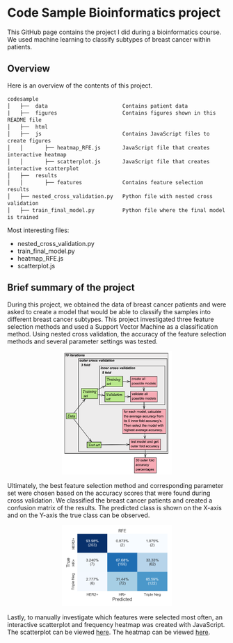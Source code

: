# Code Sample Bioinformatics project

This GitHub page contains the project I did during a bioinformatics course. We used machine learning to classify subtypes of breast cancer within patients.

## Overview

Here is an overview of the contents of this project.
```
codesample
│   ├──  data                        Contains patient data
|   ├──  figures                     Contains figures shown in this README file
│   ├──  html
│   ├──  js                          Contains JavaScript files to create figures
│   │       ├── heatmap_RFE.js       JavaScript file that creates interactive heatmap
│   │       ├── scatterplot.js       JavaScript file that creates interactive scatterplot  
│   ├──  results                     
│   │       ├── features             Contains feature selection results               
│   ├── nested_cross_validation.py   Python file with nested cross validation
│   ├── train_final_model.py         Python file where the final model is trained

```
Most interesting files:
- nested_cross_validation.py
- train_final_model.py
- heatmap_RFE.js
- scatterplot.js 

## Brief summary of the project
During this project, we obtained the data of breast cancer patients and were asked
to create a model that would be able to classify the samples into different breast cancer subtypes.
This project investigated three feature selection methods and used a Support
Vector Machine as a classification method. Using nested cross validation, the accuracy of the feature selection methods and several parameter settings was tested.

<html>
<p align="center">
<img src="figures/CV.png" width="50%" height="50%" class="center"/>
</p>
</html>

Ultimately, the best feature selection method and corresponding parameter set were chosen based on the accuracy scores that were found during cross validation.
We classified the breast cancer patients and created a confusion matrix of the results. The predicted class is shown on the X-axis
and on the Y-axis the true class can be observed.

<html>
<p align="center">
  <img src="figures/RFE_CM.png" width="50%" height="50%" class="center" />
</p>
</html>

Lastly, to manually investigate which features were selected most often,
an interactive scatterplot and frequency heatmap was created with JavaScript. The scatterplot can be viewed [here](https://annemijnd.github.io/codesample/html/scat_freq_acc.html). The heatmap can be viewed [here](https://annemijnd.github.io/codesample/html/heatmap_RFE.html).
